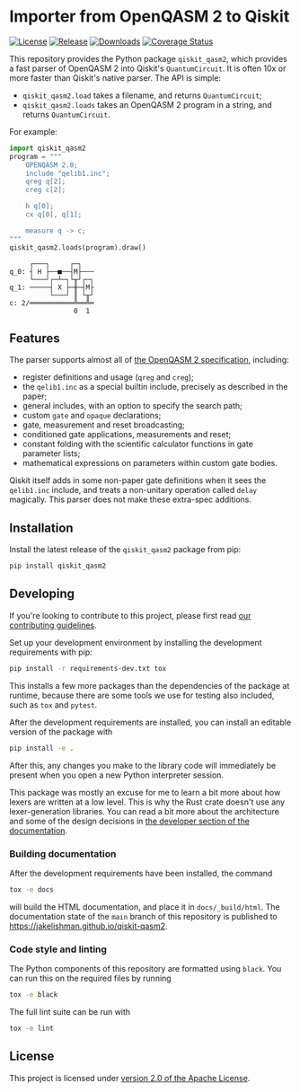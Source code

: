 # Importer from OpenQASM 2 to Qiskit

[![License](https://img.shields.io/github/license/jakelishman/qiskit-qasm2.svg?style=flat)](https://opensource.org/licenses/Apache-2.0)<!--- long-description-skip-begin --> [![Release](https://img.shields.io/github/release/jakelishman/qiskit-qasm2.svg?style=flat)](https://github.com/jakelishman/qiskit-qasm2/releases) [![Downloads](https://img.shields.io/pypi/dm/qiskit-qasm2.svg?style=flat)](https://pypi.org/project/qiskit-qasm2/) [![Coverage Status](https://coveralls.io/repos/github/jakelishman/qiskit-qasm2/badge.svg?branch=main)](https://coveralls.io/github/jakelishman/qiskit-qasm2?branch=main)<!--- long-description-skip-end -->

This repository provides the Python package `qiskit_qasm2`, which provides a
fast parser of OpenQASM 2 into Qiskit's `QuantumCircuit`.  It is often 10x or
more faster than Qiskit's native parser.  The API is simple:

- `qiskit_qasm2.load` takes a filename, and returns `QuantumCircuit`;
- `qiskit_qasm2.loads` takes an OpenQASM 2 program in a string, and returns
  `QuantumCircuit`.

For example:
```python
import qiskit_qasm2
program = """
    OPENQASM 2.0;
    include "qelib1.inc";
    qreg q[2];
    creg c[2];

    h q[0];
    cx q[0], q[1];

    measure q -> c;
"""
qiskit_qasm2.loads(program).draw()
```
```text
     ┌───┐     ┌─┐
q_0: ┤ H ├──■──┤M├───
     └───┘┌─┴─┐└╥┘┌─┐
q_1: ─────┤ X ├─╫─┤M├
          └───┘ ║ └╥┘
c: 2/═══════════╩══╩═
                0  1
```

## Features

The parser supports almost all of [the OpenQASM 2
specification](https://arxiv.org/abs/1707.03429v2), including:

- register definitions and usage (`qreg` and `creg`);
- the `qelib1.inc` as a special builtin include, precisely as described in the paper;
- general includes, with an option to specify the search path;
- custom `gate` and `opaque` declarations;
- gate, measurement and reset broadcasting;
- conditioned gate applications, measurements and reset;
- constant folding with the scientific calculator functions in gate parameter
  lists;
- mathematical expressions on parameters within custom gate bodies.

Qiskit itself adds in some non-paper gate definitions when it sees the
`qelib1.inc` include, and treats a non-unitary operation called `delay`
magically.  This parser does not make these extra-spec additions.


## Installation

Install the latest release of the `qiskit_qasm2` package from pip:

```bash
pip install qiskit_qasm2
```


## Developing

If you're looking to contribute to this project, please first read
[our contributing guidelines](CONTRIBUTING.md).

Set up your development environment by installing the development requirements
with pip:

```bash
pip install -r requirements-dev.txt tox
```

This installs a few more packages than the dependencies of the package at
runtime, because there are some tools we use for testing also included, such as
`tox` and `pytest`.

After the development requirements are installed, you can install an editable
version of the package with

```bash
pip install -e .
```

After this, any changes you make to the library code will immediately be present
when you open a new Python interpreter session.

This package was mostly an excuse for me to learn a bit more about how lexers
are written at a low level.  This is why the Rust crate doesn't use any
lexer-generation libraries.  You can read a bit more about the architecture and
some of the design decisions in [the developer section of the
documentation](https://jakelishman.github.io/qiskit-qasm2/dev.html).


### Building documentation

After the development requirements have been installed, the command

```bash
tox -e docs
```

will build the HTML documentation, and place it in `docs/_build/html`.  The
documentation state of the `main` branch of this repository is published to
https://jakelishman.github.io/qiskit-qasm2.


### Code style and linting

The Python components of this repository are formatted using `black`.  You can
run this on the required files by running

```bash
tox -e black
```

The full lint suite can be run with

```bash
tox -e lint
```


## License

This project is licensed under [version 2.0 of the Apache License](LICENSE).
